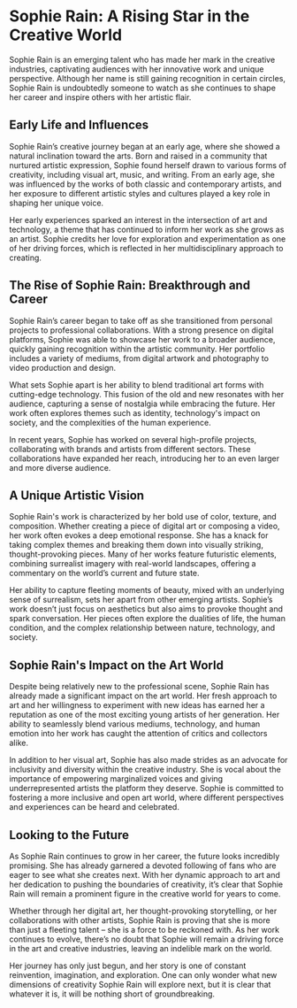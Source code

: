 # Sophie Rain: A Rising Star in the Creative World

Sophie Rain is an emerging talent who has made her mark in the creative industries, captivating audiences with her innovative work and unique perspective. Although her name is still gaining recognition in certain circles, Sophie Rain is undoubtedly someone to watch as she continues to shape her career and inspire others with her artistic flair.

## Early Life and Influences

Sophie Rain’s creative journey began at an early age, where she showed a natural inclination toward the arts. Born and raised in a community that nurtured artistic expression, Sophie found herself drawn to various forms of creativity, including visual art, music, and writing. From an early age, she was influenced by the works of both classic and contemporary artists, and her exposure to different artistic styles and cultures played a key role in shaping her unique voice.

Her early experiences sparked an interest in the intersection of art and technology, a theme that has continued to inform her work as she grows as an artist. Sophie credits her love for exploration and experimentation as one of her driving forces, which is reflected in her multidisciplinary approach to creating.

## The Rise of Sophie Rain: Breakthrough and Career

Sophie Rain’s career began to take off as she transitioned from personal projects to professional collaborations. With a strong presence on digital platforms, Sophie was able to showcase her work to a broader audience, quickly gaining recognition within the artistic community. Her portfolio includes a variety of mediums, from digital artwork and photography to video production and design.

What sets Sophie apart is her ability to blend traditional art forms with cutting-edge technology. This fusion of the old and new resonates with her audience, capturing a sense of nostalgia while embracing the future. Her work often explores themes such as identity, technology's impact on society, and the complexities of the human experience.

In recent years, Sophie has worked on several high-profile projects, collaborating with brands and artists from different sectors. These collaborations have expanded her reach, introducing her to an even larger and more diverse audience.

## A Unique Artistic Vision

Sophie Rain's work is characterized by her bold use of color, texture, and composition. Whether creating a piece of digital art or composing a video, her work often evokes a deep emotional response. She has a knack for taking complex themes and breaking them down into visually striking, thought-provoking pieces. Many of her works feature futuristic elements, combining surrealist imagery with real-world landscapes, offering a commentary on the world’s current and future state.

Her ability to capture fleeting moments of beauty, mixed with an underlying sense of surrealism, sets her apart from other emerging artists. Sophie’s work doesn’t just focus on aesthetics but also aims to provoke thought and spark conversation. Her pieces often explore the dualities of life, the human condition, and the complex relationship between nature, technology, and society.

## Sophie Rain's Impact on the Art World

Despite being relatively new to the professional scene, Sophie Rain has already made a significant impact on the art world. Her fresh approach to art and her willingness to experiment with new ideas has earned her a reputation as one of the most exciting young artists of her generation. Her ability to seamlessly blend various mediums, technology, and human emotion into her work has caught the attention of critics and collectors alike.

In addition to her visual art, Sophie has also made strides as an advocate for inclusivity and diversity within the creative industry. She is vocal about the importance of empowering marginalized voices and giving underrepresented artists the platform they deserve. Sophie is committed to fostering a more inclusive and open art world, where different perspectives and experiences can be heard and celebrated.

## Looking to the Future

As Sophie Rain continues to grow in her career, the future looks incredibly promising. She has already garnered a devoted following of fans who are eager to see what she creates next. With her dynamic approach to art and her dedication to pushing the boundaries of creativity, it’s clear that Sophie Rain will remain a prominent figure in the creative world for years to come.

Whether through her digital art, her thought-provoking storytelling, or her collaborations with other artists, Sophie Rain is proving that she is more than just a fleeting talent – she is a force to be reckoned with. As her work continues to evolve, there’s no doubt that Sophie will remain a driving force in the art and creative industries, leaving an indelible mark on the world.

Her journey has only just begun, and her story is one of constant reinvention, imagination, and exploration. One can only wonder what new dimensions of creativity Sophie Rain will explore next, but it is clear that whatever it is, it will be nothing short of groundbreaking.
